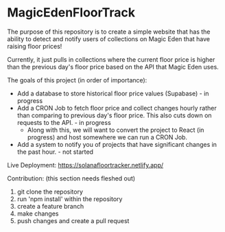 # MagicEdenFloorTrack

The purpose of this repository is to create a simple website that has the ability to detect and notify users of collections on Magic Eden that have raising floor prices! 

Currently, it just pulls in collections where the current floor price is higher than the previous day's floor price based on the API that Magic Eden uses.

The goals of this project (in order of importance):
- Add a database to store historical floor price values (Supabase) - in progress
- Add a CRON Job to fetch floor price and collect changes hourly rather than comparing to previous day's floor price. This also cuts down on requests to the API. - in progress
  - Along with this, we will want to convert the project to React (in progress) and host somewhere we can run a CRON Job. 
- Add a system to notify you of projects that have significant changes in the past hour. - not started

Live Deployment: https://solanafloortracker.netlify.app/

Contribution:
(this section needs fleshed out)
1. git clone the repository
2. run 'npm install' within the repository
3. create a feature branch
4. make changes
5. push changes and create a pull request
